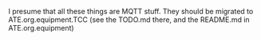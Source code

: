 I presume that all these things are MQTT stuff. 
They should be migrated to ATE.org.equipment.TCC
(see the TODO.md there, and the README.md in ATE.org.equipment)